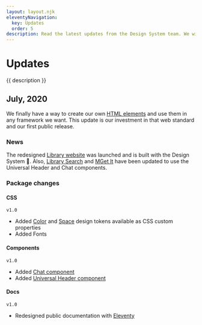 ```yaml
---
layout: layout.njk
eleventyNavigation:
  key: Updates
  order: 5
description: Read the latest updates from the Design System team. We will highlight new features, changes, and progress.
---
```


# Updates

{{ description }}

## July, 2020

We finally have a way to create our own [HTML elements](https://html.spec.whatwg.org/multipage/custom-elements.html) and use them in any framework we want. This update is our investment in that web standard and our first public release.

### News

The redesigned [Library website](https://www.lib.umich.edu/) was launched and is built with the Design System 🤩. Also, [Library Search](https://search.lib.umich.edu/) and [MGet It](https://mgetit.lib.umich.edu/) have been updated to use the Universal Header and Chat components.

### Package changes

#### CSS

`v1.0`

- Added [Color](/design-tokens#color) and [Space](/design-tokens#space) design tokens available as CSS custom properties
- Added Fonts

#### Components

`v1.0`

- Added [Chat component](/components/chat)
- Added [Universal Header component](/components/universal-header)

#### Docs

`v1.0`

- Redesigned public documentation with [Eleventy](https://www.11ty.dev/)
